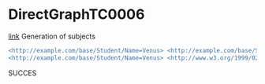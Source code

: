 # DirectGraphTC0006
[link](https://www.w3.org/TR/rdb2rdf-test-cases/#DirectGraphTC0006)
Generation of subjects

```diff
<http://example.com/base/Student/Name=Venus> <http://example.com/base/Student#Name> "Venus" .
<http://example.com/base/Student/Name=Venus> <http://www.w3.org/1999/02/22-rdf-syntax-ns#type> <http://example.com/base/Student> .
```

SUCCES